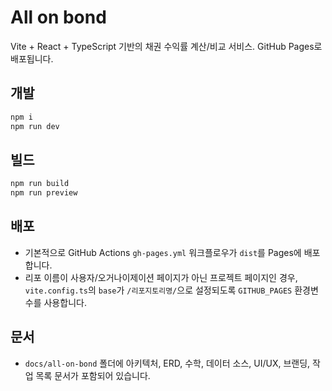 # All on bond

Vite + React + TypeScript 기반의 채권 수익률 계산/비교 서비스. GitHub Pages로 배포됩니다.

## 개발
```bash
npm i
npm run dev
```

## 빌드
```bash
npm run build
npm run preview
```

## 배포
- 기본적으로 GitHub Actions `gh-pages.yml` 워크플로우가 `dist`를 Pages에 배포합니다.
- 리포 이름이 사용자/오거나이제이션 페이지가 아닌 프로젝트 페이지인 경우, `vite.config.ts`의 `base`가 `/리포지토리명/`으로 설정되도록 `GITHUB_PAGES` 환경변수를 사용합니다.

## 문서
- `docs/all-on-bond` 폴더에 아키텍처, ERD, 수학, 데이터 소스, UI/UX, 브랜딩, 작업 목록 문서가 포함되어 있습니다.
